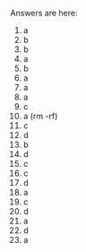 Answers are here:
1. a
2. b
3. b
4. a
5. b
6. a
7. a
8. a
9. c
10. a (rm -rf)
11. c
12. d
13. b
14. d
15. c
16. c
17. d
18. a
19. c
20. d
21. a
22. d
23. a 

